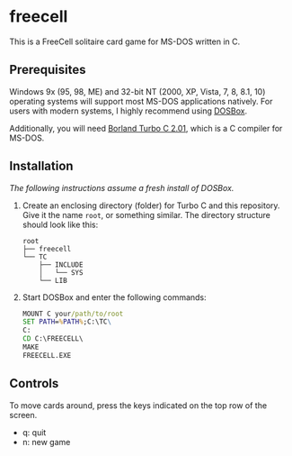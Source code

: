 # freecell
This is a FreeCell solitaire card game for MS-DOS written in C.

## Prerequisites

Windows 9x (95, 98, ME) and 32-bit NT (2000, XP, Vista, 7, 8, 8.1, 10) operating systems will support most MS-DOS applications natively. For users with modern systems, I highly recommend using [DOSBox](https://www.dosbox.com/download.php?main=1).

Additionally, you will need [Borland Turbo C 2.01](https://archive.org/details/msdos_borland_turbo_c_2.01), which is a C compiler for MS-DOS.

## Installation

_The following instructions assume a fresh install of DOSBox._

1. Create an enclosing directory (folder) for Turbo C and this repository. Give it the name `root`, or something similar. The directory structure should look like this:

    ```
    root
    ├── freecell
    └── TC
        ├── INCLUDE
        │   └── SYS
        └── LIB
    ```

2. Start DOSBox and enter the following commands:

    ```bat
    MOUNT C your/path/to/root
    SET PATH=%PATH%;C:\TC\
    C:
    CD C:\FREECELL\
    MAKE
    FREECELL.EXE
    ```

## Controls

To move cards around, press the keys indicated on the top row of the screen.

* q: quit
* n: new game
